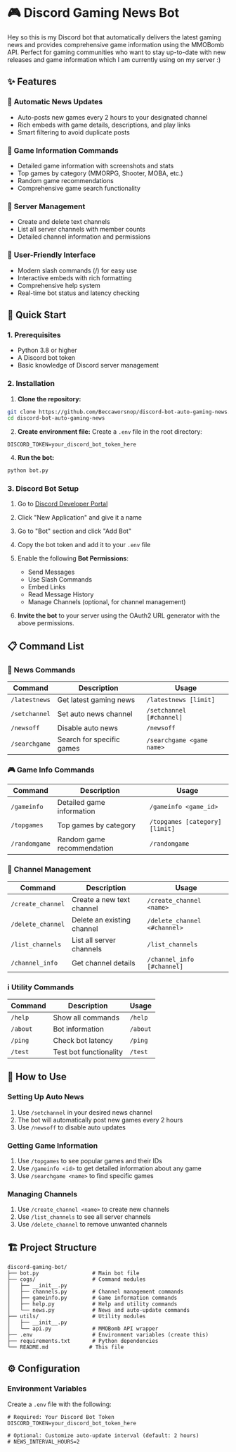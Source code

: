 # 🎮 Discord Gaming News Bot

Hey so this is my Discord bot that automatically delivers the latest gaming news and provides comprehensive game information using the MMOBomb API. Perfect for gaming communities who want to stay up-to-date with new releases and game information which I am currently using on my server :)

## ✨ Features

### 📰 **Automatic News Updates**
- Auto-posts new games every 2 hours to your designated channel
- Rich embeds with game details, descriptions, and play links
- Smart filtering to avoid duplicate posts

### 🎯 **Game Information Commands**
- Detailed game information with screenshots and stats
- Top games by category (MMORPG, Shooter, MOBA, etc.)
- Random game recommendations
- Comprehensive game search functionality

### 🔧 **Server Management**
- Create and delete text channels
- List all server channels with member counts
- Detailed channel information and permissions

### 💬 **User-Friendly Interface**
- Modern slash commands (/) for easy use
- Interactive embeds with rich formatting
- Comprehensive help system
- Real-time bot status and latency checking

## 🚀 Quick Start

### 1. Prerequisites
- Python 3.8 or higher
- A Discord bot token
- Basic knowledge of Discord server management

### 2. Installation

1. **Clone the repository:**
```bash
git clone https://github.com/Beccaworsnop/discord-bot-auto-gaming-news.git
cd discord-bot-auto-gaming-news
```

2. **Create environment file:**
Create a `.env` file in the root directory:
```env
DISCORD_TOKEN=your_discord_bot_token_here
```

4. **Run the bot:**
```bash
python bot.py
```

### 3. Discord Bot Setup

1. Go to [Discord Developer Portal](https://discord.com/developers/applications)
2. Click "New Application" and give it a name
3. Go to "Bot" section and click "Add Bot"
4. Copy the bot token and add it to your `.env` file
5. Enable the following **Bot Permissions**:
   - Send Messages
   - Use Slash Commands
   - Embed Links
   - Read Message History
   - Manage Channels (optional, for channel management)

6. **Invite the bot** to your server using the OAuth2 URL generator with the above permissions.

## 📋 Command List

### 📰 **News Commands**
| Command | Description | Usage |
|---------|-------------|--------|
| `/latestnews` | Get latest gaming news | `/latestnews [limit]` |
| `/setchannel` | Set auto news channel | `/setchannel [#channel]` |
| `/newsoff` | Disable auto news | `/newsoff` |
| `/searchgame` | Search for specific games | `/searchgame <game name>` |

### 🎮 **Game Info Commands**
| Command | Description | Usage |
|---------|-------------|--------|
| `/gameinfo` | Detailed game information | `/gameinfo <game_id>` |
| `/topgames` | Top games by category | `/topgames [category] [limit]` |
| `/randomgame` | Random game recommendation | `/randomgame` |

### 🔧 **Channel Management**
| Command | Description | Usage |
|---------|-------------|--------|
| `/create_channel` | Create a new text channel | `/create_channel <name>` |
| `/delete_channel` | Delete an existing channel | `/delete_channel <#channel>` |
| `/list_channels` | List all server channels | `/list_channels` |
| `/channel_info` | Get channel details | `/channel_info [#channel]` |

### ℹ️ **Utility Commands**
| Command | Description | Usage |
|---------|-------------|--------|
| `/help` | Show all commands | `/help` |
| `/about` | Bot information | `/about` |
| `/ping` | Check bot latency | `/ping` |
| `/test` | Test bot functionality | `/test` |

## 🎯 How to Use

### Setting Up Auto News
1. Use `/setchannel` in your desired news channel
2. The bot will automatically post new games every 2 hours
3. Use `/newsoff` to disable auto updates

### Getting Game Information
1. Use `/topgames` to see popular games and their IDs
2. Use `/gameinfo <id>` to get detailed information about any game
3. Use `/searchgame <name>` to find specific games

### Managing Channels
1. Use `/create_channel <name>` to create new channels
2. Use `/list_channels` to see all server channels
3. Use `/delete_channel` to remove unwanted channels

## 🏗️ Project Structure

```
discord-gaming-bot/
├── bot.py                 # Main bot file
├── cogs/                  # Command modules
│   ├── __init__.py
│   ├── channels.py        # Channel management commands
│   ├── gameinfo.py        # Game information commands  
│   ├── help.py            # Help and utility commands
│   └── news.py            # News and auto-update commands
├── utils/                 # Utility modules
│   ├── __init__.py
│   └── api.py             # MMOBomb API wrapper
├── .env                   # Environment variables (create this)
├── requirements.txt       # Python dependencies
└── README.md             # This file
```

## ⚙️ Configuration

### Environment Variables
Create a `.env` file with the following:
```env
# Required: Your Discord Bot Token
DISCORD_TOKEN=your_discord_bot_token_here

# Optional: Customize auto-update interval (default: 2 hours)
# NEWS_INTERVAL_HOURS=2
```


